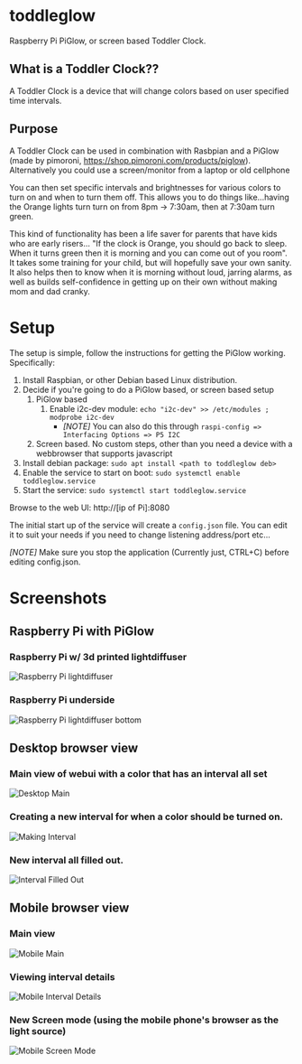 # toddleglow
Raspberry Pi PiGlow, or screen based Toddler Clock.

## What is a Toddler Clock??
A Toddler Clock is a device that will change colors based on user specified time intervals.

## Purpose
A Toddler Clock can be used in combination with Rasbpian and a PiGlow (made by pimoroni, https://shop.pimoroni.com/products/piglow). Alternatively you could use a screen/monitor from a laptop or old cellphone

You can then set specific intervals and brightnesses for various colors to turn on and when to turn them off. This allows you to do things like...having the Orange lights turn turn on from 8pm -> 7:30am, then at 7:30am turn green.

This kind of functionality has been a life saver for parents that have kids who are early risers... "If the clock is Orange, you should go back to sleep. When it turns green then it is morning and you can come out of you room". It takes some training for your child, but
will hopefully save your own sanity. It also helps then to know when it is morning without loud, jarring alarms, as well as builds self-confidence in getting up on their own without making mom and dad cranky.

# Setup
The setup is simple, follow the instructions for getting the PiGlow working. Specifically:

1. Install Raspbian, or other Debian based Linux distribution.
1. Decide if you're going to do a PiGlow based, or screen based setup
   1. PiGlow based
      1. Enable i2c-dev module: `echo "i2c-dev" >> /etc/modules ; modprobe i2c-dev`
         * *[NOTE]* You can also do this through `raspi-config => Interfacing Options => P5 I2C`
   1. Screen based. No custom steps, other than you need a device with a webbrowser that supports javascript
1. Install debian package: `sudo apt install <path to toddleglow deb>`
1. Enable the service to start on boot: `sudo systemctl enable toddleglow.service`
1. Start the service: `sudo systemctl start toddleglow.service`
  
Browse to the web UI: http://[ip of Pi]:8080

The initial start up of the service will create a `config.json` file. You can edit it to suit your needs if you need to change listening address/port etc...

*[NOTE]* Make sure you stop the application (Currently just, CTRL+C) before editing config.json.
# Screenshots
## Raspberry Pi with PiGlow

### Raspberry Pi w/ 3d printed lightdiffuser
![Raspberry Pi lightdiffuser](/img/piglow_lightdiffuser.jpg)

### Raspberry Pi underside
![Raspberry Pi lightdiffuser bottom](/img/piglow_lightdiffuser_bottom.jpg)

## Desktop browser view
### Main view of webui with a color that has an interval all set
![Desktop Main](/img/desktop_with_interval.png)

### Creating a new interval for when a color should be turned on.
![Making Interval](/img/desktop_new_interval_time_select.png)

### New interval all filled out.
![Interval Filled Out](/img/desktop_new_interval_filledout.png)

## Mobile browser view
### Main view
![Mobile Main](/img/mobile_main.png)

### Viewing interval details
![Mobile Interval Details](/img/mobile_interval_details_view.png)

### New Screen mode (using the mobile phone's browser as the light source)
![Mobile Screen Mode](/img/mobile_screen_mode.png)
